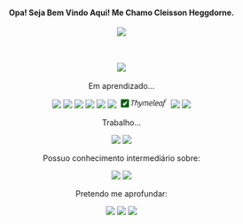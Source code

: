 <h4 align="center">Opa! Seja Bem Vindo Aqui! Me Chamo Cleisson Heggdorne. </h4>
<p align="center">
<a href="https://www.instagram.com/cleisson.heggdorne/"><img src="https://cdn.icon-icons.com/icons2/122/PNG/512/instagram_socialnetwork_20033.png" width="30px" ></a>
</p>
<p>&nbsp;</p>
<p align="center"><img src="https://media3.giphy.com/media/wvQIqJyNBOCjK/giphy.gif?cid=ecf05e472xnza9gnsucrckd1ysswy1skppuduan618uqwe9o&amp;rid=giphy.gif&amp;ct=g" /></p>

<p align="center">
  Em  aprendizado...
</p>
<p align="center">
    <img src="https://cdn-icons-png.flaticon.com/512/5968/5968332.png" width="70px" />
  <img src="https://img.icons8.com/color/480/java-coffee-cup-logo--v1.png" width="70px" />
  <img src="https://www.pngfind.com/pngs/m/53-535670_spring-framework-logo-spring-boot-hd-png-download.png" width="70px"/>
  <img src="https://miro.medium.com/max/743/1*vBaeAw41XveYAWI7_mqGxg.jpeg" width="70px" />
  <img src="https://www.vectorlogo.zone/logos/getpostman/getpostman-ar21.png" width="70px"/>
  <img src="https://nsfocusglobal.com/wp-content/uploads/2019/04/apachetomcat.jpg" width="70px"/>
  <img src="https://raw.githubusercontent.com/thymeleaf/thymeleaf-org/main/artwork/thymeleaf%202016/thymeleaf_logo_white.png" width="90px"/>
  <img src="https://upload.wikimedia.org/wikipedia/commons/2/22/Hibernate_logo_a.png" width="90px"/>
  <img src="https://images.tute.io/media/topics/icons/jpa.png" width="80px"/>

</p>

<p align="center">
  Trabalho...
</p>
<p align="center">
<img src="https://cdn-icons-png.flaticon.com/512/337/337953.png" width="70px" />
 <img src="https://cdn-icons-png.flaticon.com/512/5968/5968342.png" width="70px" />

</p>
<p align="center">
  Possuo conhecimento intermediário sobre:
</p>
<p align="center">
  <img src="https://colinstodd.com/images/posts/matcss-min.png" width="70px" />
  <img src="https://freepngimg.com/download/android/58550-mobile-development-android-studio-app-free-download-image.png" width="70px" />

<p align="center">
  Pretendo me aprofundar:
</p>
<p align="center">
<img src="https://cdn-icons-png.flaticon.com/512/5968/5968292.png" width="70px" />
  <img src="https://cdn-icons-png.flaticon.com/512/919/919826.png" width="70px" />
  <img src="https://cdn-icons-png.flaticon.com/512/919/919827.png" width="70px" />
</p>
